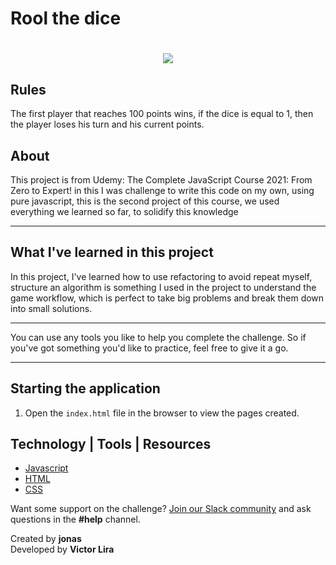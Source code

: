 # Rool the dice

<h1 align="center">
    <img src="https://ik.imagekit.io/mcvhbcq4zu/animated_fE0gZ-v2Y.gif">
    
</h1>

## Rules

The first player that reaches 100 points wins, if the dice is equal to 1, then the player loses his turn and his current points.

## About

This project is from Udemy: The Complete JavaScript Course 2021: From Zero to Expert! in this I was challenge to write this code on my own, using pure javascript, this is the second project of this course, we used everything we learned so far, to solidify this knowledge

---

## What I've learned in this project

In this project, I've learned how to use refactoring to avoid repeat myself,
structure an algorithm is something I used in the project to understand the game workflow, which is perfect to take big problems and break them down into small solutions.

---

You can use any tools you like to help you complete the challenge. So if you've got something you'd like to practice, feel free to give it a go.

---

## Starting the application

1. Open the `index.html` file in the browser to view the pages created.

## Technology | Tools | Resources

- [Javascript](https://www.javascript.com/)
- [HTML](https://developer.mozilla.org/en-US/docs/Web/HTML)
- [CSS](https://developer.mozilla.org/en-US/docs/Web/CSS)

Want some support on the challenge? [Join our Slack community](https://www.frontendmentor.io/slack) and ask questions in the **#help** channel.

Created by **jonas** <br>
Developed by **Victor Lira**
